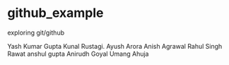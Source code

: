 # github_example
exploring git/github

Yash Kumar Gupta
Kunal Rustagi.
Ayush Arora
Anish Agrawal
Rahul Singh Rawat
anshul gupta
Anirudh Goyal
Umang Ahuja

